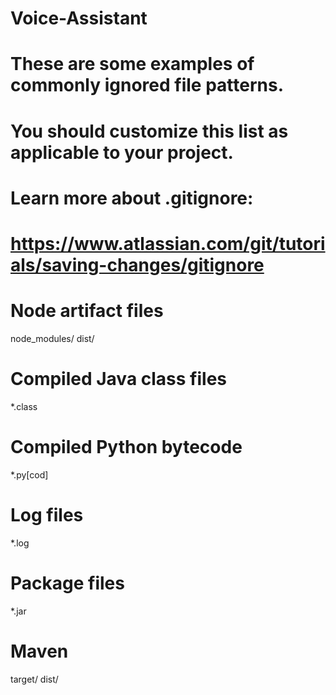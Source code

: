 # Voice-Assistant
# These are some examples of commonly ignored file patterns.
# You should customize this list as applicable to your project.
# Learn more about .gitignore:
#     https://www.atlassian.com/git/tutorials/saving-changes/gitignore

# Node artifact files
node_modules/
dist/

# Compiled Java class files
*.class

# Compiled Python bytecode
*.py[cod]

# Log files
*.log

# Package files
*.jar

# Maven
target/
dist/
